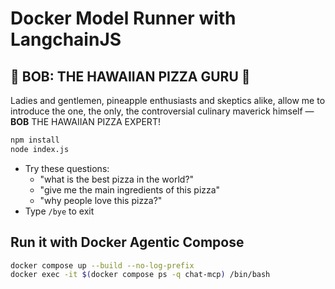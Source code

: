 # Docker Model Runner with LangchainJS

## 🍍 BOB: THE HAWAIIAN PIZZA GURU 🍕
Ladies and gentlemen, pineapple enthusiasts and skeptics alike, allow me to introduce the one, the only, the controversial culinary maverick himself — **BOB** THE HAWAIIAN PIZZA EXPERT!


```bash
npm install
node index.js
```

- Try these questions: 
  - "what is the best pizza in the world?"
  - "give me the main ingredients of this pizza"
  - "why people love this pizza?"
- Type `/bye` to exit

## Run it with Docker Agentic Compose

```bash
docker compose up --build --no-log-prefix
docker exec -it $(docker compose ps -q chat-mcp) /bin/bash
```

